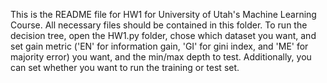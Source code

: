 This is the README file for HW1 for University of Utah's Machine Learning Course.
All necessary files should be contained in this folder.
To run the decision tree, open the HW1.py folder, chose which dataset you want, and set gain metric ('EN' for information gain, 'GI' for gini index, and 'ME' for majority error) you want, and the min/max depth to test. Additionally, you can set whether you want to run the training or test set. 
